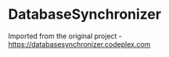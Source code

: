 # DatabaseSynchronizer

Imported from the original project - https://databasesynchronizer.codeplex.com
